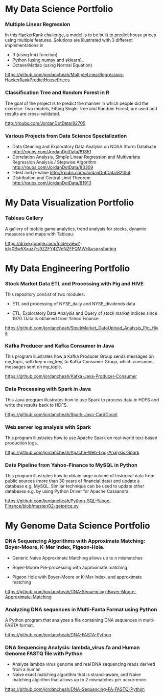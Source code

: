 # My Data Science Portfolio

### Multiple Linear Regression

In this HackerRank challenge, a model is to be built to predict house prices using multiple features.  Solutions are illustrated with 3 different implementations in 
* R (using lm() function)
* Python (using numpy and sklearn)_
* Octave/Matlab (using Normal Equation)

https://github.com/jordancheah/MultipleLinearRegression-HackerRankPredictHousePrices

### Classification Tree and Random Forest in R

The goal of the project is to predict the manner in which people did the exercise.  Two models, Fitting Single Tree and Random Forest, are used and results are cross-validated.

http://rpubs.com/JordanDotData/82705

### Various Projects from Data Science Specialization
* Data Cleaning and Exploratory Data Analysis on NOAA Storm Database  http://rpubs.com/JordanDotData/81851
* Correlation Analysis, Simple Linear Regression and Multivariate Regression Analysis / Stepwise Algorithm  http://rpubs.com/JordanDotData/83309
* t-test and p-value  http://rpubs.com/JordanDotData/82054
* Distribution and Central Limit Theorem  http://rpubs.com/JordanDotData/81913

# My Data Visualization Portfolio

### Tableau Gallery

A gallery of mobile game analytics, trend analysis for stocks, dynamic measures and maps with Tableau:

https://drive.google.com/folderview?id=0Bw5Xxuz7rs9ZZFY4ZVdNZFFQMWc&usp=sharing


# My Data Engineering Portfolio

### Stock Market Data ETL and Processing with Pig and HIVE
This repository consist of two modules:

* ETL and processing of NYSE_daily and NYSE_dividends data

* ETL, Exploratory Data Analysis and Query of stock market indices since 1970. Data is obtained from Yahoo Finance

https://github.com/jordancheah/StockMarket_DataUpload_Analysis_Pig_Hive

### Kafka Producer and Kafka Consumer in Java  

This program illustrates how a Kafka Producer Group sends messages on my_topic, with key = my_key, to Kafka Consumer Group, which consumes messages sent on my_topic.

https://github.com/jordancheah/Kafka-Java-Producer-Consumer

### Data Processing with Spark in Java  

This Java program illustrates how to use Spark to process data in HDFS and write the results back to HDFS.

https://github.com/jordancheah/Spark-Java-CardCount

### Web server log analysis with Spark

This program illustrates how to use Apache Spark on real-world text-based production logs.

https://github.com/jordancheah/Apache-Web-Log-Analysis-Spark

### Data Pipeline from Yahoo-Finance to MySQL in Python
This program illustrates how to obtain large volume of historical data from public sources (more than 30 years of financial data) and update a database e.g. MySQL.  Similar technique can be used to update other databases e.g. by using Python Driver for Apache Cassandra.

https://github.com/jordancheah/Python-SQL-Yahoo-Finance/blob/master/02-getprice.py



# My Genome Data Science Portfolio

###  DNA Sequencing Algorithms with Approximate Matching: Boyer-Moore, K-Mer Index, Pigeon-Hole.

* Generic Naive Approximate Matching allows up to n mismatches

* Boyer-Moore Pre-processing with approximate matching

* Pigeon Hole with Boyer-Moore or K-Mer Index, and approximate matching

https://github.com/jordancheah/DNA-Sequencing-Boyer-Moore-Approximate-Matching

### Analyzing DNA sequences in Multi-Fasta Format using Python

A Python program that analyzes a file containing DNA sequences in multi-FASTA format.

https://github.com/jordancheah/DNA-FASTA-Python

### DNA Sequencing Analysis: lambda_virus.fa and Human Genome FASTQ file with Python

* Analyze lambda virus genome and real DNA sequencing reads derived from a human
* Naive exact matching algorithm that is strand-aware, and Naive matching algirithm that allows up to 2 mismatches per occurrence.

https://github.com/jordancheah/DNA-Sequencing-FA-FASTQ-Python
